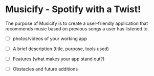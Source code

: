 # Musicify - Spotify with a Twist!

The purpose of Musicify is to create a user-friendly application that recommends music based on previous songs a user has listened to.

- [ ]  photos/videos of your working app
- [ ]  A brief description (title, purpose, tools used)
- [ ]  Features (what makes your app stand out?)
- [ ]  Obstacles and future additions



